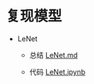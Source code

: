 # 复现模型

- LeNet
  
  - 总结 [LeNet.md](https://github.com/garrisonz/reproduce/blob/main/LeNet.md)
  
  - 代码 [LeNet.ipynb](https://github.com/garrisonz/reproduce/blob/main/LeNet.ipynb) 



